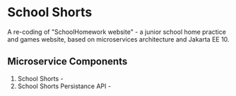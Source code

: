 # School Shorts
A re-coding of "SchoolHomework website" - a junior school home practice and games website, based on microservices architecture and Jakarta EE 10.

## Microservice Components
1. School Shorts - 
2. School Shorts Persistance API -
